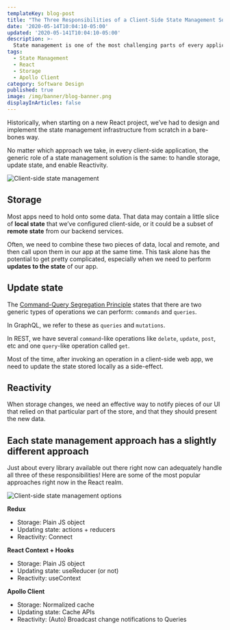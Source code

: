 ```yaml
---
templateKey: blog-post
title: "The Three Responsibilities of a Client-Side State Management Solution"
date: '2020-05-14T10:04:10-05:00'
updated: '2020-05-141T10:04:10-05:00'
description: >-
  State management is one of the most challenging parts of every application. No matter the approach used to solve it, the problems to be addressed are the same: storage, updating state, and enabling reactivity.
tags:
  - State Management
  - React
  - Storage
  - Apollo Client
category: Software Design
published: true
image: /img/banner/blog-banner.png
displayInArticles: false
---
```


Historically, when starting on a new React project, we’ve had to design and implement the state management infrastructure from scratch in a bare-bones way.

No matter which approach we take, in every client-side application, the generic role of a state management solution is the same: to handle storage, update state, and enable Reactivity.

![Client-side state management](/img/blog/software-architecture-design/responsibilities-state-management/client-side-responsibilities.png)

## Storage 

Most apps need to hold onto some data. That data may contain a little slice of **local state** that we’ve configured client-side, or it could be a subset of **remote state** from our backend services.

Often, we need to combine these two pieces of data, local and remote, and then call upon them in our app at the same time. This task alone has the potential to get pretty complicated, especially when we need to perform **updates to the state** of our app.

## Update state

The [Command-Query Segregation Principle](https://khalilstemmler.com/articles/oop-design-principles/command-query-segregation/) states that there are two generic types of operations we can perform: `commands` and `queries`.

In GraphQL, we refer to these as `queries` and `mutations`.

In REST, we have several `command`-like operations like `delete`, `update`, `post`, etc and one `query`-like operation called `get`.

Most of the time, after invoking an operation in a client-side web app, we need to update the state stored locally as a side-effect.

## Reactivity

When storage changes, we need an effective way to notify pieces of our UI that relied on that particular part of the store, and that they should present the new data.

## Each state management approach has a slightly different approach

Just about every library available out there right now can adequately handle all three of these responsibilities! Here are some of the most popular approaches right now in the React realm.

![Client-side state management options](/img/blog/software-architecture-design/responsibilities-state-management/state-management-options.png)

**Redux**

- Storage: Plain JS object
- Updating state: actions + reducers
- Reactivity: Connect

**React Context + Hooks**

- Storage: Plain JS object
- Updating state: useReducer (or not)
- Reactivity: useContext

**Apollo Client**

- Storage: Normalized cache
- Updating state: Cache APIs
- Reactivity: (Auto) Broadcast change notifications to Queries